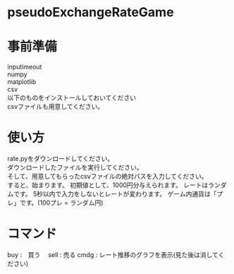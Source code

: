 # pseudoExchangeRateGame
# 事前準備
inputimeout<br>
numpy<br>
matplotlib<br>
csv<br>
以下のものをインストールしておいてください<br>
csvファイルも用意してください。
# 使い方
rate.pyをダウンロードしてください。<br>
ダウンロードしたファイルを実行してください。<br>
そして、用意してもらったcsvファイルの絶対パスを入力してください。<br>
すると、始まります。
初期値として、1000円分与えられます。
レートはランダムです。
5秒以内で入力をしないとレートが変わります。
ゲーム内通貨は「プレ」です。(100プレ = ランダム円)
# コマンド
buy :　買う　
sell : 売る
cmdg : レート推移のグラフを表示(見た後は消してください)
